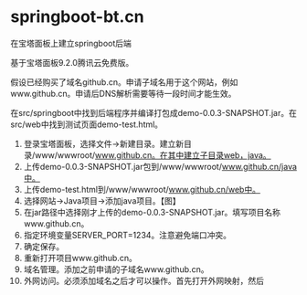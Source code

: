 # springboot-bt.cn
在宝塔面板上建立springboot后端


基于宝塔面板9.2.0腾讯云免费版。

假设已经购买了域名github.cn。申请子域名用于这个网站，例如www.github.cn。申请后DNS解析需要等待一段时间才能生效。

在src/springboot中找到后端程序并编译打包成demo-0.0.3-SNAPSHOT.jar。在src/web中找到测试页面demo-test.html。


1. 登录宝塔面板，选择文件->新建目录。建立新目录/www/wwwroot/www.github.cn。在其中建立子目录web，java。
2. 上传demo-0.0.3-SNAPSHOT.jar包到/www/wwwroot/www.github.cn/java中。
3. 上传demo-test.html到/www/wwwroot/www.github.cn/web中。
4. 选择网站->Java项目->添加java项目。【图】
5. 在jar路径中选择刚才上传的demo-0.0.3-SNAPSHOT.jar。填写项目名称www.github.cn。
6. 指定环境变量SERVER_PORT=1234。注意避免端口冲突。
7. 确定保存。
8. 重新打开项目www.github.cn。
9. 域名管理。添加之前申请的子域名www.github.cn。
10. 外网访问。必须添加域名之后才可以操作。首先打开外网映射，然后



